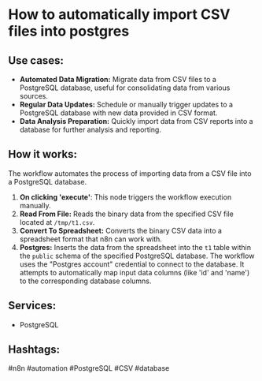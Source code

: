 # How to automatically import CSV files into postgres

## Use cases:

- **Automated Data Migration:** Migrate data from CSV files to a PostgreSQL database, useful for consolidating data from various sources.
- **Regular Data Updates:**  Schedule or manually trigger updates to a PostgreSQL database with new data provided in CSV format.
- **Data Analysis Preparation:** Quickly import data from CSV reports into a database for further analysis and reporting.

## How it works:

The workflow automates the process of importing data from a CSV file into a PostgreSQL database.

1.  **On clicking 'execute'**: This node triggers the workflow execution manually.
2.  **Read From File:** Reads the binary data from the specified CSV file located at `/tmp/t1.csv`.
3.  **Convert To Spreadsheet:** Converts the binary CSV data into a spreadsheet format that n8n can work with.
4.  **Postgres:** Inserts the data from the spreadsheet into the `t1` table within the `public` schema of the specified PostgreSQL database. The workflow uses the "Postgres account" credential to connect to the database. It attempts to automatically map input data columns (like 'id' and 'name') to the corresponding database columns.

## Services:

-   PostgreSQL

## Hashtags:

#n8n #automation #PostgreSQL #CSV #database
